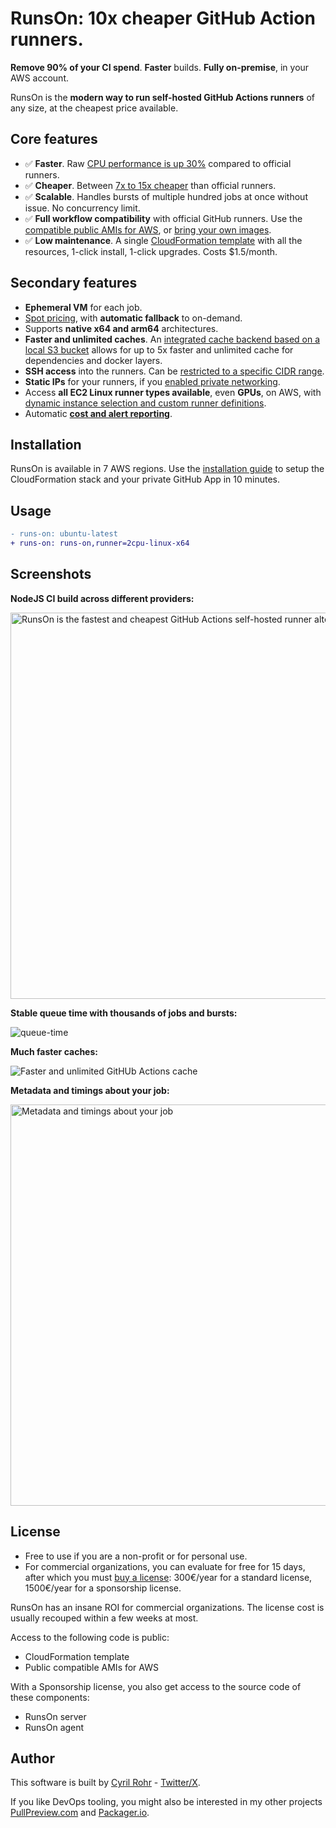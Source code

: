 # RunsOn: 10x cheaper GitHub Action runners.

**Remove 90% of your CI spend**. **Faster** builds. **Fully on-premise**, in your AWS account.

RunsOn is the **modern way to run self-hosted GitHub Actions runners** of any size, at the cheapest price available.

## Core features

- ✅ **Faster**. Raw [CPU performance is up 30%](https://runs-on.com/benchmarks/github-actions-runners/) compared to official runners.
- ✅ **Cheaper**. Between [7x to 15x cheaper](https://runs-on.com/calculator/) than official runners.
- ✅ **Scalable**. Handles bursts of multiple hundred jobs at once without issue. No concurrency limit.
- ✅ **Full workflow compatibility** with official GitHub runners. Use the [compatible public AMIs for AWS](https://github.com/runs-on/runner-images-for-aws), or [bring your own images](https://runs-on.com/features/byoi/).
- ✅ **Low maintenance**. A single [CloudFormation template](./cloudformation/template.yaml) with all the resources, 1-click install, 1-click upgrades. Costs $1.5/month.

## Secondary features

- **Ephemeral VM** for each job.
- [Spot pricing](https://runs-on.com/features/spot-instances/), with **automatic fallback** to on-demand.
- Supports **native x64 and arm64** architectures.
- **Faster and unlimited caches**. An [integrated cache backend based on a local S3 bucket](https://runs-on.com/features/s3-cache-for-github-actions/) allows for up to 5x faster and unlimited cache for dependencies and docker layers.
- **SSH access** into the runners. Can be [restricted to a specific CIDR range](https://runs-on.com/features/ssh/).
- **Static IPs** for your runners, if you [enabled private networking](https://runs-on.com/features/static-ips/).
- Access **all EC2 Linux runner types available**, even **GPUs**, on AWS, with [dynamic instance selection and custom runner definitions](https://runs-on.com/features/custom-runners/).
- Automatic [**cost and alert reporting**](https://runs-on.com/features/cost-and-alert-report/).

## Installation

RunsOn is available in 7 AWS regions. Use the [installation guide](https://runs-on.com/guides/install/) to setup the CloudFormation stack and your private GitHub App in 10 minutes.

## Usage

```diff
- runs-on: ubuntu-latest
+ runs-on: runs-on,runner=2cpu-linux-x64
```

## Screenshots

**NodeJS CI build across different providers:**

<img width="618" alt="RunsOn is the fastest and cheapest GitHub Actions self-hosted runner alternative" src="https://github.com/runs-on/runs-on/assets/6114/70ff5114-c843-4834-a872-1255ed10624e">

**Stable queue time with thousands of jobs and bursts:**

![queue-time](https://github.com/runs-on/runs-on/assets/6114/0a0a5a0c-5bc2-49e5-bc31-49c62a265490)

**Much faster caches:**

![Faster and unlimited GitHUb Actions cache](https://github.com/runs-on/runs-on/assets/6114/27dfbb5e-c979-4892-8b2c-8fe6024c0d41)

**Metadata and timings about your job:**

<img width="642" alt="Metadata and timings about your job" src="https://github.com/runs-on/runs-on/assets/6114/7ff224a1-e5e2-47a1-8131-5cacd6d69b65">

## License

- Free to use if you are a non-profit or for personal use.
- For commercial organizations, you can evaluate for free for 15 days, after which you must [buy a license](https://runs-on.com/pricing/): 300€/year for a standard license, 1500€/year for a sponsorship license.

RunsOn has an insane ROI for commercial organizations. The license cost is usually recouped within a few weeks at most.

Access to the following code is public:

- CloudFormation template
- Public compatible AMIs for AWS

With a Sponsorship license, you also get access to the source code of these components:

- RunsOn server
- RunsOn agent

## Author

This software is built by [Cyril Rohr](https://cyrilrohr.com) - [Twitter/X](https://twitter.com/crohr).

If you like DevOps tooling, you might also be interested in my other projects [PullPreview.com](https://pullpreview.com) and [Packager.io](https://packager.io).
